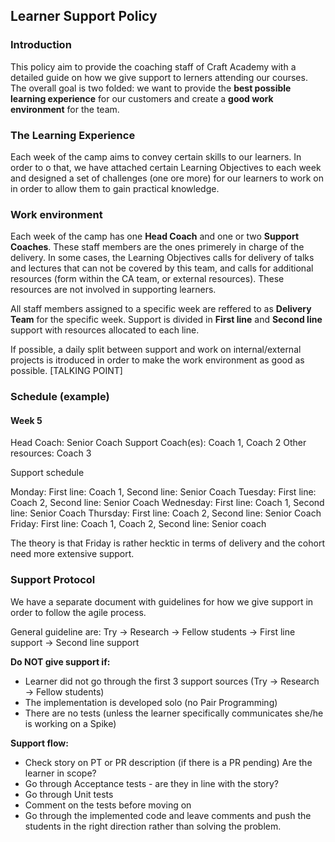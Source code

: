 ## Learner Support Policy

### Introduction
This policy aim to provide the coaching staff of Craft Academy with a detailed guide on how we give support to lerners attending our courses. 
The overall goal is two folded: we want to provide the **best possible learning experience** for our customers and create a **good work environment** for the team. 

### The Learning Experience
Each week of the camp aims to convey certain skills to our learners. In order to o that, we have attached certain Learning Objectives to each week and designed a set of challenges (one ore more) for our learners to work on in order to allow them to gain practical knowledge. 


### Work environment 

Each week of the camp has one **Head Coach** and one or two **Support Coaches**. These staff members are the ones primerely in charge of the delivery. In some cases, the Learning Objectives calls for delivery of talks and lectures that can not be covered by this team, and calls for additional resources (form within the CA team, or external resources). 
These resources are not involved in supporting learners. 

All staff members assigned to a specific week are reffered to as **Delivery Team** for the specific week. Support is divided in **First line** and **Second line** support with resources allocated to each line. 

If possible, a daily split between support and work on internal/external projects is itroduced in order to make the work environment as good as possible.
[TALKING POINT]

### Schedule (example) 
#### Week 5
Head Coach: Senior Coach
Support Coach(es): Coach 1, Coach 2
Other resources: Coach 3

Support schedule

Monday: First line: Coach 1, Second line: Senior Coach
Tuesday: First line: Coach 2, Second line: Senior Coach
Wednesday: First line: Coach 1, Second line: Senior Coach
Thursday: First line: Coach 2, Second line: Senior Coach
Friday: First line: Coach 1, Coach 2, Second line: Senior coach

The theory is that Friday is rather hecktic in terms of delivery and the cohort need more extensive support.



### Support Protocol

We have a separate document with guidelines for how we give support in order to follow the agile process. 

General guideline are:
Try -> Research -> Fellow students -> First line support -> Second line support

**Do NOT give support if:**
* Learner did not go through the first 3 support sources (Try -> Research -> Fellow students) 
* The implementation is developed solo (no Pair Programming)
* There are no tests (unless the learner specifically communicates she/he is working on a Spike) 

**Support flow:**
* Check story on PT or PR description (if there is a PR pending) Are the learner in scope?   
* Go through Acceptance tests - are they in line with the story? 
* Go through Unit tests
* Comment on the tests before moving on 
* Go through the implemented code and leave comments and push the students in the right direction rather than solving the problem.
